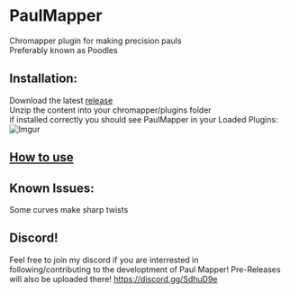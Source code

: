 # PaulMapper
Chromapper plugin for making precision pauls  
Preferably known as Poodles

## Installation:
Download the latest [release](https://github.com/DavidHulstroem/PaulMapper/releases)  
Unzip the content into your chromapper/plugins folder  
if installed correctly you should see PaulMapper in your Loaded Plugins:
![Imgur](https://imgur.com/zJSTsJU.jpg)

## [How to use](https://github.com/DavidHulstroem/PaulMapper/blob/main/howtouse.md)

## Known Issues:
Some curves make sharp twists

## Discord!  
Feel free to join my discord if you are interrested in  
following/contributing to the developtment of Paul Mapper!
Pre-Releases will also be uploaded there!
https://discord.gg/SdhuD9e
